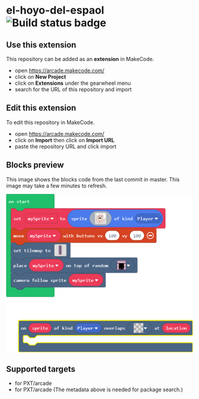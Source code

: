 # el-hoyo-del-espaol ![Build status badge](https://github.com/asesorlgvr/el-hoyo-del-espaol/workflows/MakeCode/badge.svg)



## Use this extension

This repository can be added as an **extension** in MakeCode.

* open https://arcade.makecode.com/
* click on **New Project**
* click on **Extensions** under the gearwheel menu
* search for the URL of this repository and import

## Edit this extension

To edit this repository in MakeCode.

* open https://arcade.makecode.com/
* click on **Import** then click on **Import URL**
* paste the repository URL and click import

## Blocks preview

This image shows the blocks code from the last commit in master.
This image may take a few minutes to refresh.

![A rendered view of the blocks](https://github.com/asesorlgvr/el-hoyo-del-espaol/raw/master/.makecode/blocks.png)

## Supported targets

* for PXT/arcade
* for PXT/arcade
(The metadata above is needed for package search.)

